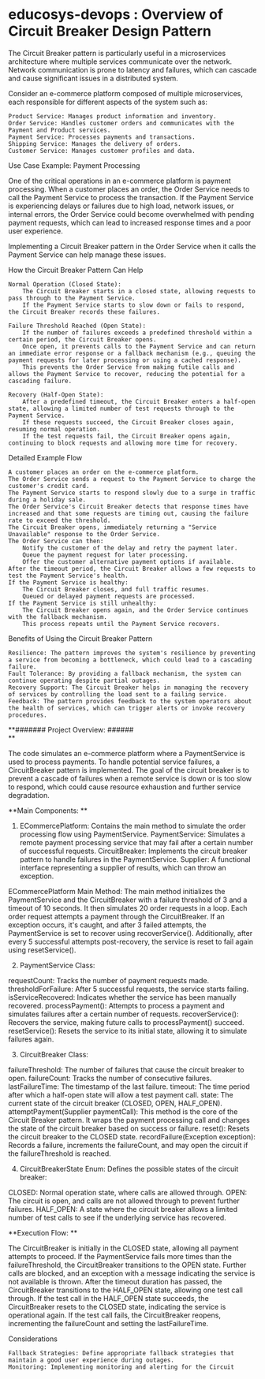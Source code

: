 # educosys-devops : Overview of Circuit Breaker Design Pattern
The Circuit Breaker pattern is particularly useful in a microservices architecture where multiple services communicate over the network. Network communication is prone to latency and failures, which can cascade and cause significant issues in a distributed system.

Consider an e-commerce platform composed of multiple microservices, each responsible for different aspects of the system such as:

    Product Service: Manages product information and inventory.
    Order Service: Handles customer orders and communicates with the Payment and Product services.
    Payment Service: Processes payments and transactions.
    Shipping Service: Manages the delivery of orders.
    Customer Service: Manages customer profiles and data.


Use Case Example: Payment Processing

One of the critical operations in an e-commerce platform is payment processing. When a customer places an order, the Order Service needs to call the Payment Service to process the transaction. If the Payment Service is experiencing delays or failures due to high load, network issues, or internal errors, the Order Service could become overwhelmed with pending payment requests, which can lead to increased response times and a poor user experience.

Implementing a Circuit Breaker pattern in the Order Service when it calls the Payment Service can help manage these issues.

How the Circuit Breaker Pattern Can Help

    Normal Operation (Closed State):
        The Circuit Breaker starts in a closed state, allowing requests to pass through to the Payment Service.
        If the Payment Service starts to slow down or fails to respond, the Circuit Breaker records these failures.

    Failure Threshold Reached (Open State):
        If the number of failures exceeds a predefined threshold within a certain period, the Circuit Breaker opens.
        Once open, it prevents calls to the Payment Service and can return an immediate error response or a fallback mechanism (e.g., queuing the payment requests for later processing or using a cached response).
        This prevents the Order Service from making futile calls and allows the Payment Service to recover, reducing the potential for a cascading failure.

    Recovery (Half-Open State):
        After a predefined timeout, the Circuit Breaker enters a half-open state, allowing a limited number of test requests through to the Payment Service.
        If these requests succeed, the Circuit Breaker closes again, resuming normal operation.
        If the test requests fail, the Circuit Breaker opens again, continuing to block requests and allowing more time for recovery.


Detailed Example Flow

    A customer places an order on the e-commerce platform.
    The Order Service sends a request to the Payment Service to charge the customer's credit card.
    The Payment Service starts to respond slowly due to a surge in traffic during a holiday sale.
    The Order Service's Circuit Breaker detects that response times have increased and that some requests are timing out, causing the failure rate to exceed the threshold.
    The Circuit Breaker opens, immediately returning a "Service Unavailable" response to the Order Service.
    The Order Service can then:
        Notify the customer of the delay and retry the payment later.
        Queue the payment request for later processing.
        Offer the customer alternative payment options if available.
    After the timeout period, the Circuit Breaker allows a few requests to test the Payment Service's health.
    If the Payment Service is healthy:
        The Circuit Breaker closes, and full traffic resumes.
        Queued or delayed payment requests are processed.
    If the Payment Service is still unhealthy:
        The Circuit Breaker opens again, and the Order Service continues with the fallback mechanism.
        This process repeats until the Payment Service recovers.


Benefits of Using the Circuit Breaker Pattern

    Resilience: The pattern improves the system's resilience by preventing a service from becoming a bottleneck, which could lead to a cascading failure.
    Fault Tolerance: By providing a fallback mechanism, the system can continue operating despite partial outages.
    Recovery Support: The Circuit Breaker helps in managing the recovery of services by controlling the load sent to a failing service.
    Feedback: The pattern provides feedback to the system operators about the health of services, which can trigger alerts or invoke recovery procedures.


**#######  Project Overview: ######      
**

The code simulates an e-commerce platform where a PaymentService is used to process payments. To handle potential service failures, a CircuitBreaker pattern is implemented. The goal of the circuit breaker is to prevent a cascade of failures when a remote service is down or is too slow to respond, which could cause resource exhaustion and further service degradation.


**Main Components:
**

1. ECommercePlatform: Contains the main method to simulate the order processing flow using PaymentService.
PaymentService: Simulates a remote payment processing service that may fail after a certain number of successful requests.
CircuitBreaker: Implements the circuit breaker pattern to handle failures in the PaymentService.
Supplier<T>: A functional interface representing a supplier of results, which can throw an exception.

ECommercePlatform Main Method:
The main method initializes the PaymentService and the CircuitBreaker with a failure threshold of 3 and a timeout of 10 seconds. It then simulates 20 order requests in a loop. Each order request attempts a payment through the CircuitBreaker. If an exception occurs, it's caught, and after 3 failed attempts, the PaymentService is set to recover using recoverService(). Additionally, after every 5 successful attempts post-recovery, the service is reset to fail again using resetService().


2. PaymentService Class:


requestCount: Tracks the number of payment requests made.
thresholdForFailure: After 5 successful requests, the service starts failing.
isServiceRecovered: Indicates whether the service has been manually recovered.
processPayment(): Attempts to process a payment and simulates failures after a certain number of requests.
recoverService(): Recovers the service, making future calls to processPayment() succeed.
resetService(): Resets the service to its initial state, allowing it to simulate failures again.

3. CircuitBreaker Class:


failureThreshold: The number of failures that cause the circuit breaker to open.
failureCount: Tracks the number of consecutive failures.
lastFailureTime: The timestamp of the last failure.
timeout: The time period after which a half-open state will allow a test payment call.
state: The current state of the circuit breaker (CLOSED, OPEN, HALF_OPEN).
attemptPayment(Supplier<String> paymentCall): This method is the core of the Circuit Breaker pattern. It wraps the payment processing call and changes the state of the circuit breaker based on success or failure.
reset(): Resets the circuit breaker to the CLOSED state.
recordFailure(Exception exception): Records a failure, increments the failureCount, and may open the circuit if the failureThreshold is reached.

4. CircuitBreakerState Enum:
Defines the possible states of the circuit breaker:


CLOSED: Normal operation state, where calls are allowed through.
OPEN: The circuit is open, and calls are not allowed through to prevent further failures.
HALF_OPEN: A state where the circuit breaker allows a limited number of test calls to see if the underlying service has recovered.

**Execution Flow:
**

The CircuitBreaker is initially in the CLOSED state, allowing all payment attempts to proceed.
If the PaymentService fails more times than the failureThreshold, the CircuitBreaker transitions to the OPEN state. Further calls are blocked, and an exception with a message indicating the service is not available is thrown.
After the timeout duration has passed, the CircuitBreaker transitions to the HALF_OPEN state, allowing one test call through.
If the test call in the HALF_OPEN state succeeds, the CircuitBreaker resets to the CLOSED state, indicating the service is operational again.
If the test call fails, the CircuitBreaker reopens, incrementing the failureCount and setting the lastFailureTime.


Considerations

    Fallback Strategies: Define appropriate fallback strategies that maintain a good user experience during outages.
    Monitoring: Implementing monitoring and alerting for the Circuit
